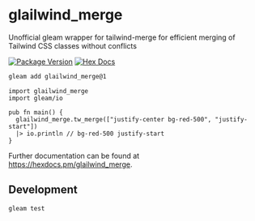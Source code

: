 # glailwind_merge

Unofficial gleam wrapper for tailwind-merge for efficient merging of Tailwind CSS classes without conflicts

[![Package Version](https://img.shields.io/hexpm/v/glailwind_merge)](https://hex.pm/packages/glailwind_merge)
[![Hex Docs](https://img.shields.io/badge/hex-docs-ffaff3)](https://hexdocs.pm/glailwind_merge/)

```sh
gleam add glailwind_merge@1
```

```gleam
import glailwind_merge
import gleam/io

pub fn main() {
  glailwind_merge.tw_merge(["justify-center bg-red-500", "justify-start"])
  |> io.println // bg-red-500 justify-start
}
```

Further documentation can be found at <https://hexdocs.pm/glailwind_merge>.

## Development

```sh
gleam test
```
